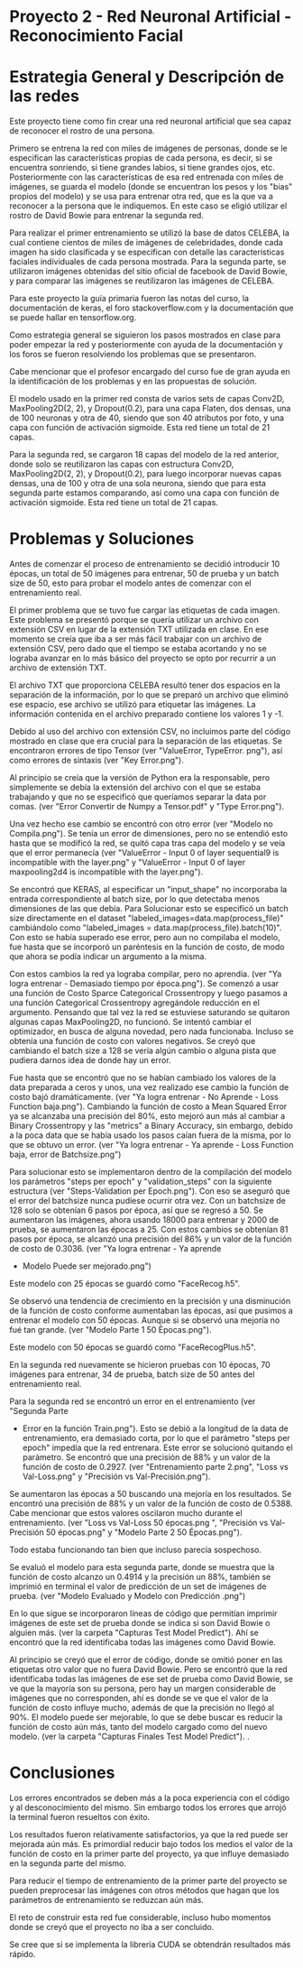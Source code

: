 # Proyecto 2 - Red Neuronal Artificial - Reconocimiento Facial 

# Estrategia General y Descripción de las redes

Este proyecto tiene como fin crear una red neuronal artificial que sea
capaz de reconocer el rostro de una persona.

Primero se entrena la red con miles de imágenes de personas, donde se 
le especifican las características propias de cada persona, es decir, 
si se encuentra sonriendo, si tiene grandes labios, si tiene grandes
ojos, etc. Posteriormente con las características de esa red entrenada
con miles de imágenes, se guarda el modelo (donde se encuentran los pesos
y los "bias" propios del modelo) y se usa para entrenar otra red, que es
la que va a reconocer a la persona que le indiquemos. En este caso se
eligió utilizar el rostro de David Bowie para entrenar la segunda red.

Para realizar el primer entrenamiento se utilizó la base de datos CELEBA, 
la cual contiene cientos de miles de imágenes de celebridades, donde cada
imagen ha sido clasificada y se especifican con detalle las características
faciales individuales de cada persona mostrada. Para la segunda parte, se
utilizaron imágenes obtenidas del sitio oficial de facebook de David Bowie, 
y para comparar las imágenes se reutilizaron las imágenes de CELEBA.

Para este proyecto la guía primaria fueron las notas del curso, 
la documentación de keras, el foro stackoverflow.com y la documentación
que se puede hallar en tensorflow.org. 

Como estrategia general se siguieron los pasos mostrados en clase para
poder empezar la red y posteriormente con ayuda de la documentación y
los foros se fueron resolviendo los problemas que se presentaron. 

Cabe mencionar que el profesor encargado del curso fue de gran ayuda 
en la identificación de los problemas y en las propuestas de solución. 

El modelo usado en la primer red consta de varios sets de capas Conv2D, 
MaxPooling2D(2, 2), y Dropout(0.2), para una capa Flaten, dos densas, 
una de 100 neuronas y otra de 40, siendo que son 40 atributos por foto, 
y una capa con función de activación sigmoide. Esta red tiene un total de 
21 capas. 

Para la segunda red, se cargaron 18 capas del modelo de la red anterior, 
donde solo se reutilizaron las capas con estructura Conv2D, MaxPooling2D(2, 2), 
y Dropout(0.2), para luego incorporar nuevas capas densas, una de 100 y otra 
de una sola neurona, siendo que para esta segunda parte estamos comparando, 
así como una capa con función de activación sigmoide. Esta red tiene un total
de 21 capas.

# Problemas y Soluciones

Antes de comenzar el proceso de entrenamiento se decidió introducir 10 épocas, 
un total de 50 imágenes para entrenar, 50 de prueba y un batch size de 50,
esto para probar el modelo antes de comenzar con el entrenamiento real.

El primer problema que se tuvo fue cargar las etiquetas de cada imagen.
Este problema se presentó porque se quería utilizar un archivo con 
extensión CSV en lugar de la extensión TXT utilizada en clase. En ese
momento se creía que iba a ser más fácil trabajar con un archivo de
extensión CSV, pero dado que el tiempo se estaba acortando y no se lograba
avanzar en lo más básico del proyecto se opto por recurrir a un archivo de
extensión TXT.

El archivo TXT que proporciona CELEBA resultó tener dos espacios en la 
separación de la información, por lo que se preparó un archivo que eliminó
ese espacio, ese archivo se utilizó para etiquetar las imágenes. La información
contenida en el archivo preparado contiene los valores 1 y -1.

Debido al uso del archivo con extensión CSV, no incluimos parte del código 
mostrado en clase que era crucial para la separación de las etiquetas. Se 
encontraron errores de tipo Tensor (ver "ValueError, TypeError. png"), así
como errores de sintaxis (ver "Key Error.png").

Al principio se creía que la versión de Python era la responsable, pero 
simplemente se debía la extensión del archivo con el que se estaba trabajando
y que no se especificó que queríamos separar la data por comas. (ver "Error 
Convertir de Numpy a Tensor.pdf" y "Type Error.png").

Una vez hecho ese cambio se encontró con otro error (ver "Modelo no Compila.png").
Se tenía un error de dimensiones, pero no se entendió esto hasta que se modificó 
la red, se quitó capa tras capa del modelo y se veía que el error permanecía
(ver "ValueError - Input 0 of layer sequential9 is incompatible with the layer.png" y
"ValueError - Input 0 of layer maxpooling2d4 is incompatible with the layer.png").

Se encontró que KERAS, al especificar un "input_shape" no incorporaba la entrada 
correspondiente al batch size, por lo que detectaba menos dimensiones de las que
debía. Para Solucionar esto se especificó un batch size directamente en el dataset 
"labeled_images=data.map(process_file)" cambiándolo como "labeled_images 
= data.map(process_file).batch(10)". Con esto se había superado ese error, pero 
aun no compilaba el modelo, fue hasta que se incorporó un paréntesis en la
función de costo, de modo que ahora se podía indicar un argumento a la misma.

Con estos cambios la red ya lograba compilar, pero no aprendía. (ver "Ya 
logra entrenar - Demasiado tiempo por época.png"). Se comenzó a usar una 
función de Costo Sparce Categorical Crossentropy y luego pasamos a una función
Categorical Crossentropy agregándole reducción en el argumento. Pensando que 
tal vez la red se estuviese saturando se quitaron algunas capas MaxPooling2D, 
no funcionó. Se intentó cambiar el optimizador, en busca de alguna novedad, 
pero nada funcionaba. Incluso se obtenía una función de costo con valores
negativos. Se creyó que cambiando el batch size a 128 se vería algún cambio
o alguna pista que pudiera darnos idea de donde hay un error.

Fue hasta que se encontró que no se habían cambiado los valores de la data 
preparada a ceros y unos, una vez realizado ese cambio la función de costo
bajó dramáticamente. (ver "Ya logra entrenar - No Aprende - Loss Function 
baja.png"). Cambiando la función de costo a Mean Squared Error ya se alcanzaba
una precisión del 80%, esto mejoró aun más al cambiar a Binary Crossentropy y 
las "metrics" a Binary Accuracy, sin embargo, debido a la poca data que se 
había usado los pasos caían fuera de la misma, por lo que se obtuvo un error.
(ver "Ya logra entrenar - Ya aprende - Loss Function baja, error de Batchsize.png")

Para solucionar esto se implementaron dentro de la compilación del modelo los 
parámetros "steps per epoch" y "validation_steps" con la siguiente estructura
(ver "Steps-Validation per Epoch.png"). Con eso se aseguró que el error del
batchsize nunca pudiese ocurrir otra vez. Con un batchsize de 128 solo se
obtenían 6 pasos por época, así que se regresó a 50. Se aumentaron las imágenes,
ahora usando 18000 para entrenar y 2000 de prueba, se aumentaron las épocas a 25. 
Con estos cambios se obtenían 81 pasos por época, se alcanzó una precisión del 86% 
y un valor de la función de costo de 0.3036. (ver "Ya logra entrenar - Ya aprende 
- Modelo Puede ser mejorado.png")

Este modelo con 25 épocas se guardó como "FaceRecog.h5".

Se observó una tendencia de crecimiento en la precisión y una disminución de la
función de costo conforme aumentaban las épocas, así que pusimos a entrenar el 
modelo con 50 épocas. Aunque si se observó una mejoría no fué tan grande. 
(ver "Modelo Parte 1 50 Épocas.png").

Este modelo con 50 épocas se guardó como "FaceRecogPlus.h5".

En la segunda red nuevamente se hicieron pruebas con 10 épocas, 70 imágenes para
entrenar, 34 de prueba, batch size de 50 antes del entrenamiento real.

Para la segunda red se encontró un error en el entrenamiento (ver "Segunda Parte 
- Error en la función Train.png"). Esto se debió a la longitud de la data de
entrenamiento, era demasiado corta, por lo que el parámetro "steps per epoch"
impedía que la red entrenara. Este error se solucionó quitando el parámetro. 
Se encontró que una precisión de 88% y un valor de la función de costo de 0.2927.
(ver "Entrenamiento parte 2.png", "Loss vs Val-Loss.png" y "Precisión vs
Val-Precisión.png").

Se aumentaron las épocas a 50 buscando una mejoría en los resultados. Se encontró 
una precisión de 88% y un valor de la función de costo de 0.5388. Cabe mencionar que
estos valores oscilaron mucho durante el entrenamiento. (ver "Loss vs Val-Loss 50 
épocas.png ", "Precisión vs Val-Precisión 50 épocas.png" y "Modelo Parte 2 50 Épocas.png").

Todo estaba funcionando tan bien que incluso parecía sospechoso. 

Se evaluó el modelo para esta segunda parte, donde se muestra que la función de costo
alcanzo un 0.4914 y la precisión un 88%, también se imprimió en terminal el valor de
predicción de un set de imágenes de prueba. (ver "Modelo Evaluado y Modelo con Predicción .png")

En lo que sigue se incorporaron líneas de código que permitían imprimir imágenes 
de este set de prueba donde se indica si son David Bowie o alguien más.
(ver la carpeta "Capturas Test Model Predict"). Ahí se encontró que la red identificaba
todas las imágenes como David Bowie.

Al principio se creyó que el error de código, donde se omitió poner en las etiquetas
otro valor que no fuera David Bowie. Pero se encontró que la red identificaba
todas las imágenes de ese set de prueba como David Bowie, se ve que la mayoría son 
su persona, pero hay un margen considerable de imágenes que no corresponden, ahí es
donde se ve que el valor de la función de costo influye mucho, además de
que la precisión no llegó al 90%. El modelo puede ser mejorable, lo que se debe buscar
es reducir la función de costo aún más, tanto del modelo cargado como del nuevo modelo.
(ver la carpeta "Capturas Finales Test Model Predict").
.
# Conclusiones

Los errores encontrados se deben más a la poca experiencia con el código y al
desconocimiento del mismo. Sin embargo todos los errores que arrojó la terminal
fueron resueltos con éxito. 

Los resultados fueron relativamente satisfactorios, ya que la red puede ser
mejorada aún más. Es primordial reducir bajo todos los medios el valor de la
función de costo en la primer parte del proyecto, ya que influye demasiado en
la segunda parte del mismo. 

Para reducir el tiempo de entrenamiento de la primer parte del proyecto se pueden
preprocesar las imágenes con otros métodos que hagan que los parámetros de
entrenamiento se reduzcan aún más.

El reto de construir esta red fue considerable, incluso hubo momentos donde se
creyó que el proyecto no iba a ser concluido.

Se cree que si se implementa la librería CUDA se obtendrán resultados más rápido.